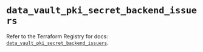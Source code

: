 # `data_vault_pki_secret_backend_issuers`

Refer to the Terraform Registry for docs: [`data_vault_pki_secret_backend_issuers`](https://registry.terraform.io/providers/hashicorp/vault/4.2.0/docs/data-sources/pki_secret_backend_issuers).
